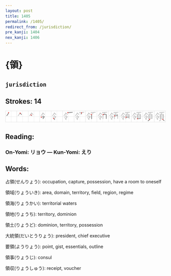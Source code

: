 ```yaml
---
layout: post
title: 1405
permalink: /1405/
redirect_from: /jurisdiction/
pre_kanji: 1404
nex_kanji: 1406
---
```


# {領}

## `jurisdiction`

## Strokes: 14

<div class="stroke"><img src="../images/E9A098.png" /></div>

## Reading:

### On-Yomi: リョウ &mdash; Kun-Yomi: えり

## Words:

占領(せんりょう): occupation, capture, possession, have a room to oneself

領域(りょういき): area, domain, territory, field, region, regime

領海(りょうかい): territorial waters

領地(りょうち): territory, dominion

領土(りょうど): dominion, territory, possession

大統領(だいとうりょう): president, chief executive

要領(ようりょう): point, gist, essentials, outline

領事(りょうじ): consul

領収(りょうしゅう): receipt, voucher
